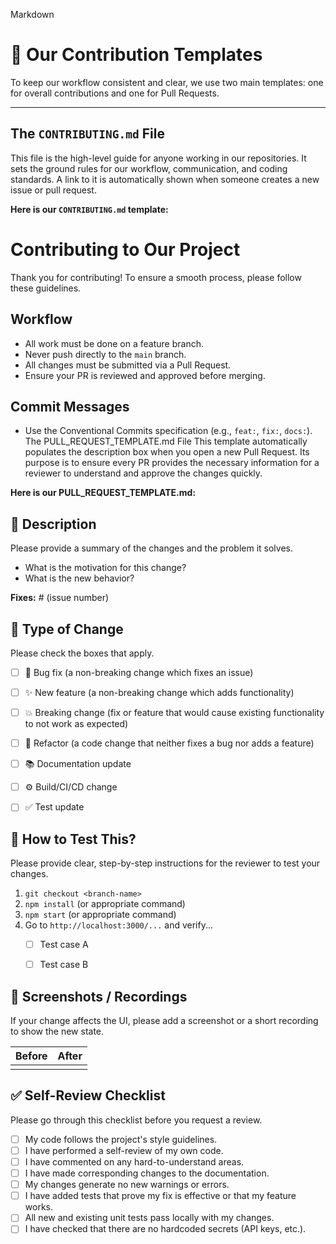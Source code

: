 Markdown

# 📄 Our Contribution Templates

To keep our workflow consistent and clear, we use two main templates: one for overall contributions and one for Pull Requests.

---

## The `CONTRIBUTING.md` File

This file is the high-level guide for anyone working in our repositories. It sets the ground rules for our workflow, communication, and coding standards. A link to it is automatically shown when someone creates a new issue or pull request.

**Here is our `CONTRIBUTING.md` template:**

# Contributing to Our Project

Thank you for contributing! To ensure a smooth process, please follow these guidelines.

## Workflow
- All work must be done on a feature branch.
- Never push directly to the `main` branch.
- All changes must be submitted via a Pull Request.
- Ensure your PR is reviewed and approved before merging.

## Commit Messages
- Use the Conventional Commits specification (e.g., `feat:`, `fix:`, `docs:`).
The PULL_REQUEST_TEMPLATE.md File
This template automatically populates the description box when you open a new Pull Request. Its purpose is to ensure every PR provides the necessary information for a reviewer to understand and approve the changes quickly.

**Here is our PULL_REQUEST_TEMPLATE.md:**



## 📝 Description

Please provide a summary of the changes and the problem it solves.
- What is the motivation for this change?
- What is the new behavior?

**Fixes:** # (issue number)


## 🚀 Type of Change

Please check the boxes that apply.

- [ ] 🐛 Bug fix (a non-breaking change which fixes an issue)
- [ ] ✨ New feature (a non-breaking change which adds functionality)
- [ ] 💥 Breaking change (fix or feature that would cause existing functionality to not work as expected)
- [ ] 💅 Refactor (a code change that neither fixes a bug nor adds a feature)
- [ ] 📚 Documentation update
- [ ] ⚙️ Build/CI/CD change
- [ ] ✅ Test update


## 🧪 How to Test This?

Please provide clear, step-by-step instructions for the reviewer to test your changes.
1. `git checkout <branch-name>`
2. `npm install` (or appropriate command)
3. `npm start` (or appropriate command)
4. Go to `http://localhost:3000/...` and verify...
   - [ ] Test case A
   - [ ] Test case B


## 📸 Screenshots / Recordings

If your change affects the UI, please add a screenshot or a short recording to show the new state.

| Before | After |
| ------ | ----- |
|        |       |


## ✅ Self-Review Checklist

Please go through this checklist before you request a review.

- [ ] My code follows the project's style guidelines.
- [ ] I have performed a self-review of my own code.
- [ ] I have commented on any hard-to-understand areas.
- [ ] I have made corresponding changes to the documentation.
- [ ] My changes generate no new warnings or errors.
- [ ] I have added tests that prove my fix is effective or that my feature works.
- [ ] All new and existing unit tests pass locally with my changes.
- [ ] I have checked that there are no hardcoded secrets (API keys, etc.).